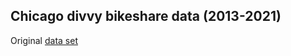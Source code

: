 ## Chicago divvy bikeshare data (2013-2021)

Original [data set](https://divvy-tripdata.s3.amazonaws.com/index.html)
